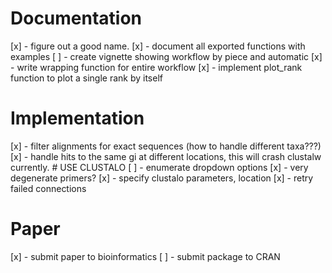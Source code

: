 # Documentation #
[x] - figure out a good name.
[x] - document all exported functions with examples
[ ] - create vignette showing workflow by piece and automatic
[x] - write wrapping function for entire workflow
[x] - implement plot_rank function to plot a single rank by itself

# Implementation #
[x] - filter alignments for exact sequences (how to handle different taxa???)
[x] - handle hits to the same gi at different locations, this will crash clustalw currently. # USE CLUSTALO
[ ] - enumerate dropdown options
[x] - very degenerate primers?
[x] - specify clustalo parameters, location
[x] - retry failed connections

# Paper #
[x] - submit paper to bioinformatics
[ ] - submit package to CRAN
